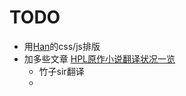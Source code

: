 # TODO

- 用[Han](https://github.com/ethantw/Han)的css/js排版
- 加多些文章 [HPL原作小说翻译状况一览](http://trow.cc/board/index.php?showtopic=22015)
    - 竹子sir翻译
    - 
